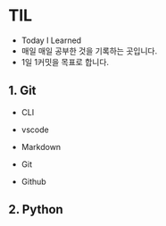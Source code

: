 # TIL

- Today I Learned
- 매일 매일 공부한 것을 기록하는 곳입니다.
- 1일 1커밋을 목표로 합니다.



## 1. Git

- CLI

- vscode

- Markdown

- Git

- Github

## 2. Python
